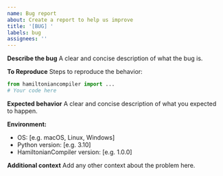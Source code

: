 ```yaml
---
name: Bug report
about: Create a report to help us improve
title: '[BUG] '
labels: bug
assignees: ''
---
```


**Describe the bug**
A clear and concise description of what the bug is.

**To Reproduce**
Steps to reproduce the behavior:
```python
from hamiltoniancompiler import ...
# Your code here
```

**Expected behavior**
A clear and concise description of what you expected to happen.

**Environment:**
 - OS: [e.g. macOS, Linux, Windows]
 - Python version: [e.g. 3.10]
 - HamiltonianCompiler version: [e.g. 1.0.0]

**Additional context**
Add any other context about the problem here.
